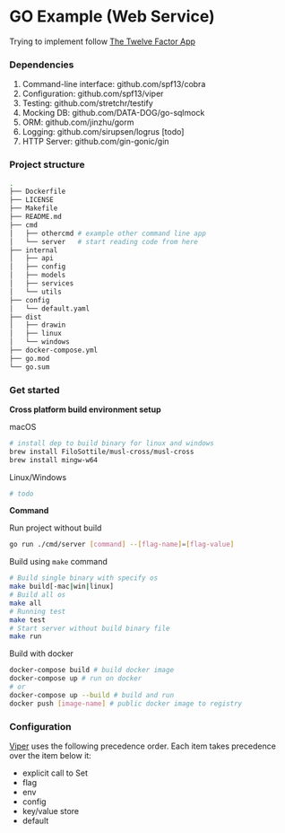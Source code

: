 # GO Example (Web Service)

Trying to implement follow [The Twelve Factor App](https://12factor.net/)

### Dependencies
1. Command-line interface: github.com/spf13/cobra
2. Configuration: github.com/spf13/viper
3. Testing: github.com/stretchr/testify
4. Mocking DB: github.com/DATA-DOG/go-sqlmock
5. ORM: github.com/jinzhu/gorm
6. Logging: github.com/sirupsen/logrus [todo]
7. HTTP Server: github.com/gin-gonic/gin

### Project structure
```sh
.
├── Dockerfile
├── LICENSE
├── Makefile
├── README.md
├── cmd
│   ├── othercmd # example other command line app
│   └── server   # start reading code from here
├── internal
│   ├── api
│   ├── config
│   ├── models
│   ├── services
│   └── utils
├── config
│   └── default.yaml
├── dist
│   ├── drawin
│   ├── linux
│   └── windows
├── docker-compose.yml
├── go.mod
└── go.sum
```

### Get started

**Cross platform build environment setup**

macOS
```sh
# install dep to build binary for linux and windows
brew install FiloSottile/musl-cross/musl-cross
brew install mingw-w64
```

Linux/Windows
```sh
# todo
```


**Command**

Run project without build
```sh
go run ./cmd/server [command] --[flag-name]=[flag-value]
```

Build using `make` command
```sh
# Build single binary with specify os
make build[-mac|win|linux]
# Build all os
make all
# Running test
make test
# Start server without build binary file
make run
```

Build with docker
```sh
docker-compose build # build docker image
docker-compose up # run on docker
# or 
docker-compose up --build # build and run
docker push [image-name] # public docker image to registry
```


### Configuration
[Viper](https://github.com/spf13/viper#why-viper) uses the following precedence order. Each item takes precedence over the item below it:

- explicit call to Set
- flag
- env
- config
- key/value store
- default